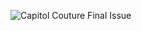 ![Capitol Couture Final Issue](https://github.com/oleterve7/AntonyMorozov_HungerGames/assets/148819906/ee8323f6-5b4d-47a8-ba5d-d5af11193fc2)
